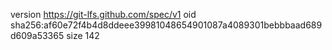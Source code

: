 version https://git-lfs.github.com/spec/v1
oid sha256:af60e72f4b4d8ddeee39981048654901087a4089301bebbbaad689d609a53365
size 142
